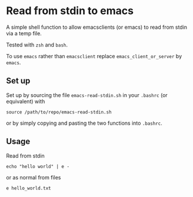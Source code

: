 

Read from stdin to emacs
=========

A simple shell function to allow emacsclients (or emacs) to read from stdin via a temp file.

Tested with `zsh` and `bash`.

To use `emacs` rather than `emacsclient` replace `emacs_client_or_server` by `emacs`.


Set up
----

Set up by sourcing the file `emacs-read-stdin.sh` in your `.bashrc` (or equivalent) with

    source /path/to/repo/emacs-read-stdin.sh

or by simply copying and pasting the two functions into `.bashrc`.

Usage
----

Read from stdin

    echo "hello world" | e -

or as normal from files

    e hello_world.txt
